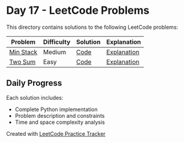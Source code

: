 # Day 17 - LeetCode Problems

This directory contains solutions to the following LeetCode problems:

| Problem | Difficulty | Solution | Explanation |
|---------|------------|----------|-------------|
| [Min Stack](https://leetcode.com/problems/min-stack/description/) | Medium | [Code](min_stack.py) | [Explanation](min_stack.md) |
| [Two Sum](https://leetcode.com/problems/two-sum) | Easy | [Code](two_sum.py) | [Explanation](two_sum.md) |

## Daily Progress

Each solution includes:
- Complete Python implementation
- Problem description and constraints
- Time and space complexity analysis

Created with [LeetCode Practice Tracker](https://github.com/AnuranjanJain/solutions)
